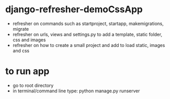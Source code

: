 # django-refresher-demoCssApp

- refresher on commands such as startproject, startapp, makemigrations, migrate
- refresher on urls, views and settings.py to add a template, static folder, css and images
- refresher on how to create a small project and add to load static, images and css

# to run app
- go to root directory
- in terminal/command line type: python manage.py runserver
